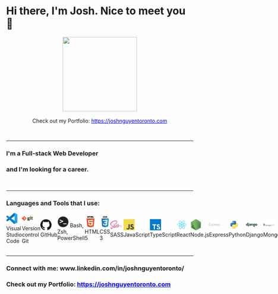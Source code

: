 # Hi there, I'm Josh. Nice to meet you 👋

<p align="center">
    <img width="200" height="200" class="avatar avatar-user width-full border color-bg-default" src="https://avatars.githubusercontent.com/u/92001550?v=4">
</p>
<p align="center">
    Check out my Portfolio: <a style="color: blue; text-decoration: underline;" href="https://joshnguyentoronto.com" target="_blank">https://joshnguyentoronto.com</a>
</p>

<br />

---

### I'm a Full-stack Web Developer
### and I'm looking for a career.

<br />

---

### Languages and Tools that I use:
<p style = "size: 20px; display: table-cell; vertical-align: middle;">
    <img alt="visualstudio" width="30px" height="30px" src="https://raw.githubusercontent.com/github/explore/80688e429a7d4ef2fca1e82350fe8e3517d3494d/topics/visual-studio-code/visual-studio-code.png" />
    Visual Studio Code
</p>
<p style = "size: 20px; display: table-cell; vertical-align: middle;">
    <img alt="git" width="30px" height="30px" src="https://raw.githubusercontent.com/github/explore/80688e429a7d4ef2fca1e82350fe8e3517d3494d/topics/git/git.png" />
    Version control Git
</p>
<p style = "size: 20px; display: table-cell; vertical-align: middle;">
    <img alt="github" width="30px" height="30px" src="https://raw.githubusercontent.com/github/explore/78df643247d429f6cc873026c0622819ad797942/topics/github/github.png" />
    GitHub
</p>
<p style = "size: 20px; display: table-cell; vertical-align: middle;">
    <img alt="terminal" width="30px" height="30px" src="https://raw.githubusercontent.com/github/explore/80688e429a7d4ef2fca1e82350fe8e3517d3494d/topics/terminal/terminal.png" />
    Bash, Zsh, PowerShell
</p>
<p style = "size: 20px; display: table-cell; vertical-align: middle;">
    <img alt="html" width="30px" height="30px" src="https://raw.githubusercontent.com/github/explore/80688e429a7d4ef2fca1e82350fe8e3517d3494d/topics/html/html.png" />
    HTML 5
</p>
<p style = "size: 20px; display: table-cell; vertical-align: middle;">
    <img alt="css" width="30px" height="30px" src="https://raw.githubusercontent.com/github/explore/80688e429a7d4ef2fca1e82350fe8e3517d3494d/topics/css/css.png" />
    CSS 3
</p>
<p style = "size: 20px; display: table-cell; vertical-align: middle;">
    <img alt="sass" width="30px" height="30px" src="https://raw.githubusercontent.com/github/explore/80688e429a7d4ef2fca1e82350fe8e3517d3494d/topics/sass/sass.png" />
    SASS
</p>
<p style = "size: 20px; display: table-cell; vertical-align: middle;">
    <img alt="javascript" width="30px" height="30px" src="https://raw.githubusercontent.com/github/explore/80688e429a7d4ef2fca1e82350fe8e3517d3494d/topics/javascript/javascript.png" />
    JavaScript
</p>
<p style = "size: 20px; display: table-cell; vertical-align: middle;">
    <img alt="typescript" width="30px" height="30px" src="https://raw.githubusercontent.com/github/explore/80688e429a7d4ef2fca1e82350fe8e3517d3494d/topics/typescript/typescript.png" />
    TypeScript
</p>
<p style = "size: 20px; display: table-cell; vertical-align: middle;">
    <img alt="react" width="30px" height="30px" src="https://raw.githubusercontent.com/github/explore/80688e429a7d4ef2fca1e82350fe8e3517d3494d/topics/react/react.png" />
    React
</p>
<p style = "size: 20px; display: table-cell; vertical-align: middle;">
    <img alt="nodejs" width="30px" height="30px" src="https://raw.githubusercontent.com/github/explore/80688e429a7d4ef2fca1e82350fe8e3517d3494d/topics/nodejs/nodejs.png" />
    Node.js
</p>
<p style = "size: 20px; display: table-cell; vertical-align: middle;">
    <img alt="express" width="30px" height="30px" src="https://raw.githubusercontent.com/github/explore/80688e429a7d4ef2fca1e82350fe8e3517d3494d/topics/express/express.png" />
    Express
</p>
<p style = "size: 20px; display: table-cell; vertical-align: middle;">
    <img alt="python" width="30px" height="30px" src="https://raw.githubusercontent.com/github/explore/80688e429a7d4ef2fca1e82350fe8e3517d3494d/topics/python/python.png" />
    Python
</p>
<p style = "size: 20px; display: table-cell; vertical-align: middle;">
    <img alt="django" width="30px" height="30px" src="https://raw.githubusercontent.com/github/explore/80688e429a7d4ef2fca1e82350fe8e3517d3494d/topics/django/django.png" />
    Django
</p>
<p style = "size: 20px; display: table-cell; vertical-align: middle;">
    <img alt="mongodb" width="30px" height="30px" src="https://raw.githubusercontent.com/github/explore/80688e429a7d4ef2fca1e82350fe8e3517d3494d/topics/mongodb/mongodb.png" />
    MongoDB
</p>
<p style = "size: 20px; display: table-cell; vertical-align: middle;">
    <img alt="SQL" width="30px" height="30px" src="https://raw.githubusercontent.com/github/explore/80688e429a7d4ef2fca1e82350fe8e3517d3494d/topics/sql/sql.png" />
    SQL
</p>
<p style = "size: 20px; display: table-cell; vertical-align: middle;">
    <img alt="PostgreSQL" width="30px" height="30px" src="https://raw.githubusercontent.com/docker-library/docs/01c12653951b2fe592c1f93a13b4e289ada0e3a1/postgres/logo.png" />
    PostgreSQL
</p>
<p style = "size: 20px; display: table-cell; vertical-align: middle;">
    <img alt="MySQL" width="30px" height="30px" src="https://raw.githubusercontent.com/github/explore/80688e429a7d4ef2fca1e82350fe8e3517d3494d/topics/mysql/mysql.png" />
    MySQL
</p>

<br />

---

<h3>
    Connect with me: www.linkedin.com/in/joshnguyentoronto/
</h3>
<h3>
    Check out my Portfolio: <a style="color: blue; text-decoration: underline;" href="https://joshnguyentoronto.com" target="_blank">https://joshnguyentoronto.com</a>
</h3>

<br />
<br />
<br />
